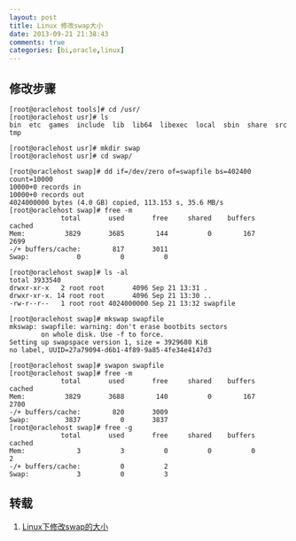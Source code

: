 ```yaml
---
layout: post
title: Linux 修改swap大小
date: 2013-09-21 21:38:43
comments: true
categories: [bi,oracle,linux]
---
```

## 修改步骤

    [root@oraclehost tools]# cd /usr/
    [root@oraclehost usr]# ls
    bin  etc  games  include  lib  lib64  libexec  local  sbin  share  src  tmp
    
    [root@oraclehost usr]# mkdir swap
    [root@oraclehost usr]# cd swap/
    
    [root@oraclehost swap]# dd if=/dev/zero of=swapfile bs=402400 count=10000
    10000+0 records in
    10000+0 records out
    4024000000 bytes (4.0 GB) copied, 113.153 s, 35.6 MB/s
    [root@oraclehost swap]# free -m
                 total       used       free     shared    buffers     cached
    Mem:          3829       3685        144          0        167       2699
    -/+ buffers/cache:        817       3011
    Swap:            0          0          0
    
    [root@oraclehost swap]# ls -al
    total 3933540
    drwxr-xr-x   2 root root       4096 Sep 21 13:31 .
    drwxr-xr-x. 14 root root       4096 Sep 21 13:30 ..
    -rw-r--r--   1 root root 4024000000 Sep 21 13:32 swapfile
    
    [root@oraclehost swap]# mkswap swapfile
    mkswap: swapfile: warning: don't erase bootbits sectors
            on whole disk. Use -f to force.
    Setting up swapspace version 1, size = 3929680 KiB
    no label, UUID=27a79094-d6b1-4f89-9a85-4fe34e4147d3
    
    [root@oraclehost swap]# swapon swapfile
    [root@oraclehost swap]# free -m
                 total       used       free     shared    buffers     cached
    Mem:          3829       3688        140          0        167       2700
    -/+ buffers/cache:        820       3009
    Swap:         3837          0       3837
    [root@oraclehost swap]# free -g
                 total       used       free     shared    buffers     cached
    Mem:             3          3          0          0          0          2
    -/+ buffers/cache:          0          2
    Swap:            3          0          3

## 转载

1. [Linux下修改swap的大小](http://moneypy.blog.51cto.com/745631/274548)
